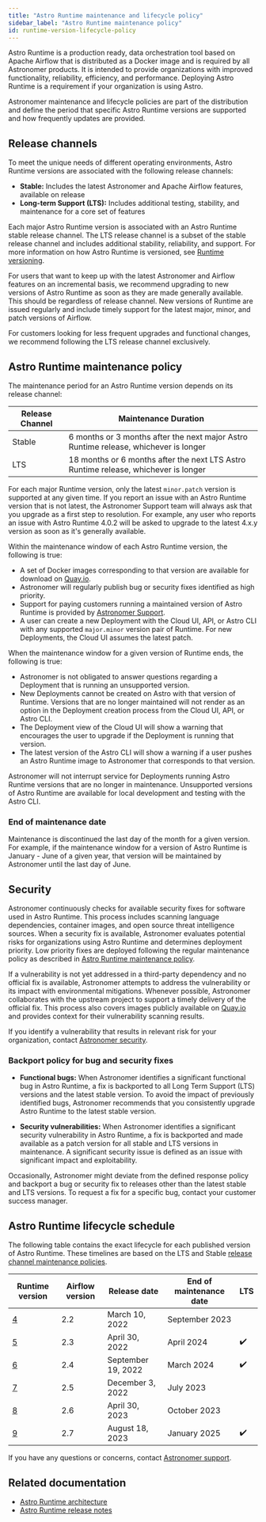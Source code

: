 ```yaml
---
title: "Astro Runtime maintenance and lifecycle policy"
sidebar_label: "Astro Runtime maintenance policy"
id: runtime-version-lifecycle-policy
---
```


<head>
  <meta name="description" content="Learn how Astronomer releases and maintains Astro Runtime. Astro Runtime is a Docker image built by Astronomer that provides a differentiated Apache Airflow experience and execution framework." />
  <meta name="og:description" content="Learn how Astronomer releases and maintains Astro Runtime. Astro Runtime is a Docker image built by Astronomer that provides a differentiated Apache Airflow experience and execution framework." />
</head>

Astro Runtime is a production ready, data orchestration tool based on Apache Airflow that is distributed as a Docker image and is required by all Astronomer products. It is intended to provide organizations with improved functionality, reliability, efficiency, and performance. Deploying Astro Runtime is a requirement if your organization is using Astro.

Astronomer maintenance and lifecycle policies are part of the distribution and define the period that specific Astro Runtime versions are supported and how frequently updates are provided.

## Release channels

To meet the unique needs of different operating environments, Astro Runtime versions are associated with the following release channels:

- **Stable:** Includes the latest Astronomer and Apache Airflow features, available on release
- **Long-term Support (LTS):** Includes additional testing, stability, and maintenance for a core set of features

Each major Astro Runtime version is associated with an Astro Runtime stable release channel. The LTS release channel is a subset of the stable release channel and includes additional stability, reliability, and support. For more information on how Astro Runtime is versioned, see [Runtime versioning](runtime-image-architecture.md#runtime-versioning).

For users that want to keep up with the latest Astronomer and Airflow features on an incremental basis, we recommend upgrading to new versions of Astro Runtime as soon as they are made generally available. This should be regardless of release channel. New versions of Runtime are issued regularly and include timely support for the latest major, minor, and patch versions of Airflow.

For customers looking for less frequent upgrades and functional changes, we recommend following the LTS release channel exclusively.

## Astro Runtime maintenance policy

The maintenance period for an Astro Runtime version depends on its release channel:

| Release Channel | Maintenance Duration                                                                 |
| --------------- | ------------------------------------------------------------------------------------ |
| Stable          | 6 months or 3 months after the next major Astro Runtime release, whichever is longer |
| LTS             | 18 months or 6 months after the next LTS Astro Runtime release, whichever is longer  |

For each major Runtime version, only the latest `minor.patch` version is supported at any given time. If you report an issue with an Astro Runtime version that is not latest, the Astronomer Support team will always ask that you upgrade as a first step to resolution. For example, any user who reports an issue with Astro Runtime 4.0.2 will be asked to upgrade to the latest 4.x.y version as soon as it's generally available.

Within the maintenance window of each Astro Runtime version, the following is true:

- A set of Docker images corresponding to that version are available for download on [Quay.io](https://quay.io/repository/astronomer/astro-runtime?tab=tags).
- Astronomer will regularly publish bug or security fixes identified as high priority.
- Support for paying customers running a maintained version of Astro Runtime is provided by [Astronomer Support](https://cloud.astronomer.io/support).
- A user can create a new Deployment with the Cloud UI, API, or Astro CLI with any supported `major.minor` version pair of Runtime. For new Deployments, the Cloud UI assumes the latest patch.

When the maintenance window for a given version of Runtime ends, the following is true:

- Astronomer is not obligated to answer questions regarding a Deployment that is running an unsupported version.
- New Deployments cannot be created on Astro with that version of Runtime. Versions that are no longer maintained will not render as an option in the Deployment creation process from the Cloud UI, API, or Astro CLI.
- The Deployment view of the Cloud UI will show a warning that encourages the user to upgrade if the Deployment is running that version.
- The latest version of the Astro CLI will show a warning if a user pushes an Astro Runtime image to Astronomer that corresponds to that version.

Astronomer will not interrupt service for Deployments running Astro Runtime versions that are no longer in maintenance. Unsupported versions of Astro Runtime are available for local development and testing with the Astro CLI.

### End of maintenance date

Maintenance is discontinued the last day of the month for a given version. For example, if the maintenance window for a version of Astro Runtime is January - June of a given year, that version will be maintained by Astronomer until the last day of June.

## Security

Astronomer continuously checks for available security fixes for software used in Astro Runtime. This process includes scanning language dependencies, container images, and open source threat intelligence sources. When a security fix is available, Astronomer evaluates potential risks for organizations using Astro Runtime and determines deployment priority. Low priority fixes are deployed following the regular maintenance policy as described in [Astro Runtime maintenance policy](runtime-version-lifecycle-policy.md#astro-runtime-maintenance-policy).

If a vulnerability is not yet addressed in a third-party dependency and no official fix is available, Astronomer attempts to address the vulnerability or its impact with environmental mitigations. Whenever possible, Astronomer collaborates with the upstream project to support a timely delivery of the official fix. This process also covers images publicly available on [Quay.io](https://quay.io/repository/astronomer/astro-runtime?tab=tags) and provides context for their vulnerability scanning results.

If you identify a vulnerability that results in relevant risk for your organization, contact [Astronomer security](mailto:security@astronomer.io).

### Backport policy for bug and security fixes

- **Functional bugs:** When Astronomer identifies a significant functional bug in Astro Runtime, a fix is backported to all Long Term Support (LTS) versions and the latest stable version. To avoid the impact of previously identified bugs, Astronomer recommends that you consistently upgrade Astro Runtime to the latest stable version.

- **Security vulnerabilities:** When Astronomer identifies a significant security vulnerability in Astro Runtime, a fix is backported and made available as a patch version for all stable and LTS versions in maintenance. A significant security issue is defined as an issue with significant impact and exploitability.

Occasionally, Astronomer might deviate from the defined response policy and backport a bug or security fix to releases other than the latest stable and LTS versions. To request a fix for a specific bug, contact your customer success manager.

## Astro Runtime lifecycle schedule

<!--- Version-specific -->

The following table contains the exact lifecycle for each published version of Astro Runtime. These timelines are based on the LTS and Stable [release channel maintenance policies](#release-channels).

| Runtime version                                 | Airflow version | Release date       | End of maintenance date | LTS |
| ----------------------------------------------- | --------------- | ------------------ | ----------------------- | --- |
| [4](runtime-release-notes.md#astro-runtime-420) | 2.2             | March 10, 2022     | September 2023          |     |
| [5](runtime-release-notes.md#astro-runtime-500) | 2.3             | April 30, 2022     | April 2024              | ✔️   |
| [6](runtime-release-notes.md#astro-runtime-600) | 2.4             | September 19, 2022 | March 2024              | ✔️   |
| [7](runtime-release-notes.md#astro-runtime-700) | 2.5             | December 3, 2022   | July 2023               |     |
| [8](runtime-release-notes.md#astro-runtime-800) | 2.6             | April 30, 2023     | October 2023            |     |
| [9](runtime-release-notes.md#astro-runtime-900) | 2.7             | August 18, 2023    | January 2025            | ✔️   |

If you have any questions or concerns, contact [Astronomer support](https://cloud.astronomer.io/support).

## Related documentation

- [Astro Runtime architecture](runtime-image-architecture.md)
- [Astro Runtime release notes](runtime-release-notes.md)

